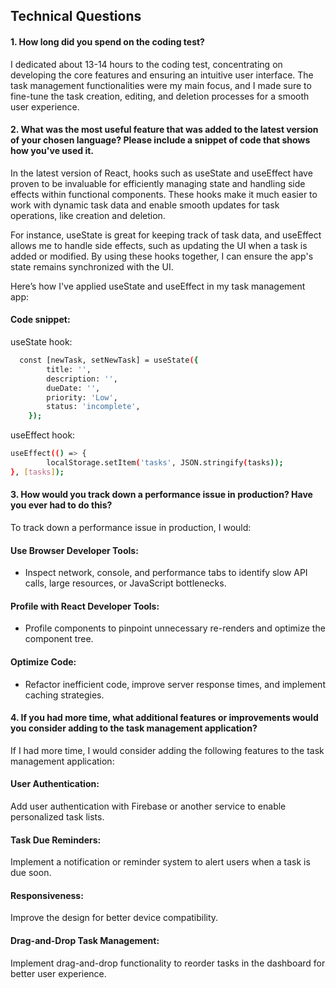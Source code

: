 ## Technical Questions

#### 1. How long did you spend on the coding test? 
I dedicated about 13-14 hours to the coding test, concentrating on developing the core features and ensuring an intuitive user interface. The task management functionalities were my main focus, and I made sure to fine-tune the task creation, editing, and deletion processes for a smooth user experience.

#### 2. What was the most useful feature that was added to the latest version of your chosen language? Please include a snippet of code that shows how you've used it.


In the latest version of React, hooks such as useState and useEffect have proven to be invaluable for efficiently managing state and handling side effects within functional components. These hooks make it much easier to work with dynamic task data and enable smooth updates for task operations, like creation and deletion.

For instance, useState is great for keeping track of task data, and useEffect allows me to handle side effects, such as updating the UI when a task is added or modified. By using these hooks together, I can ensure the app's state remains synchronized with the UI.

Here’s how I've applied useState and useEffect in my task management app:

#### Code snippet:
useState hook:
```bash
  const [newTask, setNewTask] = useState({
        title: '',
        description: '',
        dueDate: '',
        priority: 'Low',
        status: 'incomplete',
    });
```
useEffect hook:
```bash
useEffect(() => {
        localStorage.setItem('tasks', JSON.stringify(tasks));
}, [tasks]);
```


#### 3. How would you track down a performance issue in production? Have you ever had to do this?
To track down a performance issue in production, I would:
#### Use Browser Developer Tools: 
- Inspect network, console, and performance tabs to identify slow API calls, large resources, or JavaScript bottlenecks.
#### Profile with React Developer Tools:
- Profile components to pinpoint unnecessary re-renders and optimize the component tree.
#### Optimize Code: 
- Refactor inefficient code, improve server response times, and implement caching strategies.

#### 4. If you had more time, what additional features or improvements would you consider adding to the task management application?
If I had more time, I would consider adding the following features to the task management application:

#### User Authentication:
Add user authentication with Firebase or another service to enable personalized task lists.

#### Task Due Reminders:
Implement a notification or reminder system to alert users when a task is due soon.

#### Responsiveness:
Improve the design for better device compatibility.

#### Drag-and-Drop Task Management:
Implement drag-and-drop functionality to reorder tasks in the dashboard for better user experience.
